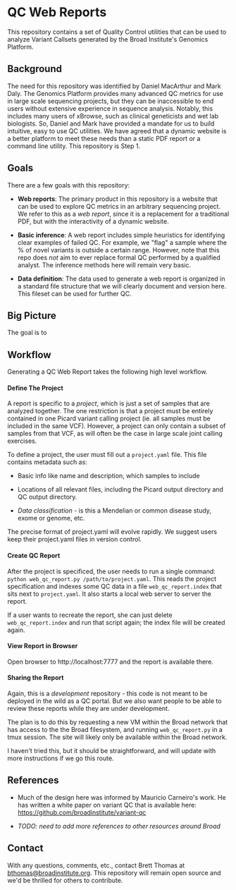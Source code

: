 QC Web Reports
========

This repository contains a set of Quality Control utilities that can be used to analyze Variant Callsets
generated by the Broad Institute's Genomics Platform.

## Background

The need for this repository was identified by Daniel MacArthur and Mark Daly.
The Genomics Platform provides many advanced QC metrics for use in large scale sequencing projects,
but they can be inaccessible to end users without extensive experience in sequence analysis.
Notably, this includes many users of xBrowse, such as clinical geneticists and wet lab biologists.
So, Daniel and Mark have provided a mandate for us to build intuitive, easy to use QC utilities.
We have agreed that a dynamic website is a better platform to meet these needs than a static PDF report or a command line utility.
This repository is Step 1.

## Goals

There are a few goals with this repository:

- **Web reports**: The primary product in this repository is a website that can be used to explore QC metrics in an arbitrary sequencing project.
We refer to this as a *web report*, since it is a replacement for a traditional PDF, but with the interactivity of a dynamic website.

- **Basic inference**: A web report includes simple heuristics for identifying clear examples of failed QC.
For example, we "flag" a sample where the % of novel variants is outside a certain range.
However, note that this repo does *not* aim to ever replace formal QC performed by a qualified analyst.
The inference methods here will remain very basic.

- **Data definition**: The data used to generate a web report is organized in a standard file structure that we will
clearly document and version here. This fileset can be used for further QC.

## Big Picture

The goal is to

## Workflow

Generating a QC Web Report takes the following high level workflow.

#### Define The Project

A report is specific to a *project*, which is just a set of samples that are analyzed together.
The one restriction is that a project must be entirely contained in one Picard variant calling project
(ie. all samples must be included in the same VCF).
However, a project can only contain a subset of samples from that VCF, as will often be the case in large scale joint calling exercises.

To define a project, the user must fill out a `project.yaml` file. This file contains metadata such as:

- Basic info like name and description, which samples to include

- Locations of all relevant files, including the Picard output directory and QC output directory.

- *Data classification* - is this a Mendelian or common disease study, exome or genome, etc.

The precise format of project.yaml will evolve rapidly. We suggest users keep their project.yaml files in version control.

#### Create QC Report

After the project is specificed, the user needs to run a single command: `python web_qc_report.py /path/to/project.yaml`.
This reads the project specification and indexes some QC data in a file `web_qc_report.index` that sits next to `project.yaml`.
It also starts a local web server to server the report.

If a user wants to recreate the report, she can just delete `web_qc_report.index` and run that script again;
the index file will be created again.

#### View Report in Browser

Open browser to http://localhost:7777 and the report is available there.

#### Sharing the Report

Again, this is a *development* repository - this code is not meant to be deployed in the wild as a QC portal.
But we also want people to be able to review these reports while they are under development.

The plan is to do this by requesting a new VM within the Broad network that has access to the the Broad filesystem,
and running `web_qc_report.py` in a tmux session.
The site will likely only be available within the Broad network.

I haven't tried this, but it should be straightforward, and will update with more instructions if we go this route.

## References

- Much of the design here was informed by Mauricio Carneiro's work.
He has written a white paper on variant QC that is available here: https://github.com/broadinstitute/variant-qc

- *TODO: need to add more references to other resources around Broad*

## Contact

With any questions, comments, etc., contact Brett Thomas at bthomas@broadinstitute.org.
This repository will remain open source and we'd be thrilled for others to contribute.